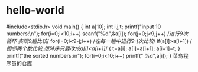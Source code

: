 # hello-world
#include<stdio.h>
void main()
{
int a[10];
int i,j,t;
printf("input 10 numbers:\n");
for(i=0;i<10;i++)
scanf("%d",&a[i]);
for(j=0;j<9;j++) /*进行9次循环 实现9趟比较*/
for(i=0;i<9-j;i++) /*在每一趟中进行9-j次比较*/
if(a[i]>a[i+1]) /*相邻两个数比较,想降序只要改成a[i]<a[i+1]*/
{
t=a[i];
a[i]=a[i+1];
a[i+1]=t;
}
printf("the sorted numbers:\n");
for(i=0;i<10;i++)
printf(" %d",a[i]);
}
菜鸟程序员的仓库
